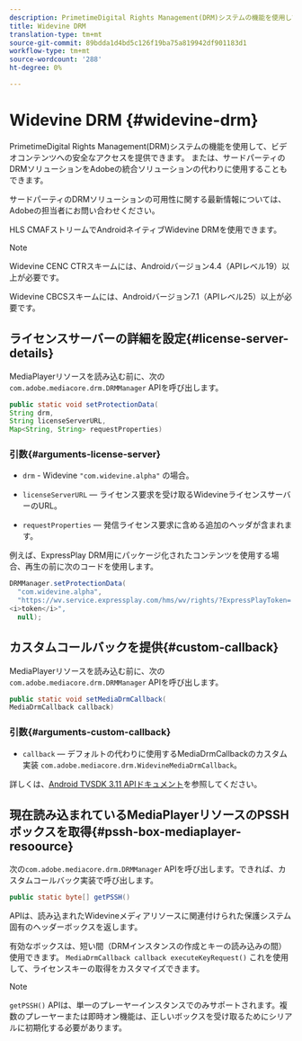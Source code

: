 ```yaml
---
description: PrimetimeDigital Rights Management(DRM)システムの機能を使用して、ビデオコンテンツへの安全なアクセスを提供できます。 または、サードパーティのDRMソリューションをAdobeの統合ソリューションの代わりに使用することもできます。
title: Widevine DRM
translation-type: tm+mt
source-git-commit: 89bdda1d4bd5c126f19ba75a819942df901183d1
workflow-type: tm+mt
source-wordcount: '288'
ht-degree: 0%

---
```



# Widevine DRM {#widevine-drm}

PrimetimeDigital Rights Management(DRM)システムの機能を使用して、ビデオコンテンツへの安全なアクセスを提供できます。 または、サードパーティのDRMソリューションをAdobeの統合ソリューションの代わりに使用することもできます。

サードパーティのDRMソリューションの可用性に関する最新情報については、Adobeの担当者にお問い合わせください。

<!--<a id="section_1385440013EF4A9AA45B6AC98919E662"></a>-->

HLS CMAFストリームでAndroidネイティブWidevine DRMを使用できます。

>[!NOTE]
>
> Widevine CENC CTRスキームには、Androidバージョン4.4（APIレベル19）以上が必要です。
>
> Widevine CBCSスキームには、Androidバージョン7.1（APIレベル25）以上が必要です。

## ライセンスサーバーの詳細を設定{#license-server-details}

MediaPlayerリソースを読み込む前に、次の`com.adobe.mediacore.drm.DRMManager` APIを呼び出します。

```java
public static void setProtectionData(
String drm,
String licenseServerURL,
Map<String, String> requestProperties)
```

### 引数{#arguments-license-server}

* `drm` - Widevine `"com.widevine.alpha"` の場合。

* `licenseServerURL`  — ライセンス要求を受け取るWidevineライセンスサーバーのURL。

* `requestProperties`  — 発信ライセンス要求に含める追加のヘッダが含まれます。

例えば、ExpressPlay DRM用にパッケージ化されたコンテンツを使用する場合、再生の前に次のコードを使用します。

```java
DRMManager.setProtectionData(
  "com.widevine.alpha",  
  "https://wv.service.expressplay.com/hms/wv/rights/?ExpressPlayToken= 
<i>token</i>",  
  null);
```

## カスタムコールバックを提供{#custom-callback}

MediaPlayerリソースを読み込む前に、次の`com.adobe.mediacore.drm.DRMManager` APIを呼び出します。

```java
public static void setMediaDrmCallback(
MediaDrmCallback callback)
```

### 引数{#arguments-custom-callback}

* `callback`  — デフォルトの代わりに使用するMediaDrmCallbackのカスタム実装 `com.adobe.mediacore.drm.WidevineMediaDrmCallback`。

詳しくは、[Android TVSDK 3.11 APIドキュメント](https://help.adobe.com/en_US/primetime/api/psdk/javadoc3.11/index.html)を参照してください。

## 現在読み込まれているMediaPlayerリソースのPSSHボックスを取得{#pssh-box-mediaplayer-resoource}

次の`com.adobe.mediacore.drm.DRMManager` APIを呼び出します。できれば、カスタムコールバック実装で呼び出します。

```java
public static byte[] getPSSH()
```

APIは、読み込まれたWidevineメディアリソースに関連付けられた保護システム固有のヘッダーボックスを返します。

有効なボックスは、短い間（DRMインスタンスの作成とキーの読み込みの間）使用できます。 `MediaDrmCallback callback executeKeyRequest()` これを使用して、ライセンスキーの取得をカスタマイズできます。

>[!NOTE]
>
> `getPSSH()` APIは、単一のプレーヤーインスタンスでのみサポートされます。複数のプレーヤーまたは即時オン機能は、正しいボックスを受け取るためにシリアルに初期化する必要があります。
